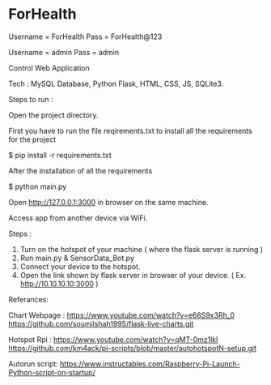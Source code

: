 # ForHealth

Username = ForHealth 
Pass = ForHealth@123 

Username = admin 
Pass = admin 

Control Web Application

Tech : MySQL Database, Python Flask, HTML, CSS, JS, SQLite3.

Steps to run :

Open the project directory.

First you have to run the file reqirements.txt to install all the requirements for the project

$ pip install -r requirements.txt

After the installation of all the requirements 

$ python main.py

Open http://127.0.0.1:3000 in browser on the same machine.

Access app from another device via WiFi. 

Steps :

1) Turn on the hotspot of your machine ( where the flask server is running ) 
2) Run main.py & SensorData_Bot.py 
3) Connect your device to the hotspot.
4) Open the link shown by flask server in browser of your device. ( Ex. http://10.10.10.10:3000 )


Referances:

Chart Webpage :
https://www.youtube.com/watch?v=e68S9x3Rh_0
https://github.com/soumilshah1995/flask-live-charts.git

Hotspot Rpi :
https://www.youtube.com/watch?v=qMT-0mz1lkI
https://github.com/km4ack/pi-scripts/blob/master/autohotspotN-setup.git

Autorun script:
https://www.instructables.com/Raspberry-Pi-Launch-Python-script-on-startup/


